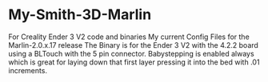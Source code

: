 # My-Smith-3D-Marlin
For Creality Ender 3 V2 code and binaries
My current Config Files for the Marlin-2.0.x.17 release
The Binary is for the Ender 3 V2 with the 4.2.2 board using a BLTouch with the 5 pin connector.
Babystepping is enabled always which is great for laying down that first layer pressing it into the bed with .01 increments.

